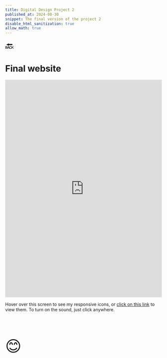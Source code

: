 ```yaml
---
title: Digital Design Project 2
published_at: 2024-08-30
snippet: The final version of the project 2
disable_html_sanitization: true
allow_math: true
---
```



<a href="https://julienoh000-dms1-blog-83.deno.dev/" style="text-decoration: none; color: black;"><span style="font-size: 30px;">🔙</span></a>


# Final website


<iframe src="https://julienoh000.github.io/myicons/" width="100%" height="700px" frameborder="0"></iframe>

<p>
    Hover over this screen to see my responsive icons, or 
    <a href="https://julienoh000.github.io/myicons/">click on this link</a> to view them. 
    To turn on the sound, just click anywhere.
</p>


<br>
<br>
<br>


<span style="font-size: 50px;">😊</span>